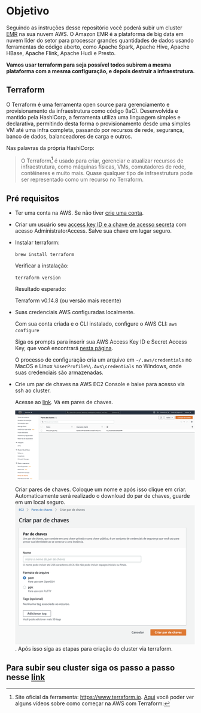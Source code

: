 # Objetivo

Seguindo as instruções desse repositório você poderá subir um cluster [EMR](https://aws.amazon.com/pt/emr/?whats-new-cards.sort-by=item.additionalFields.postDateTime&whats-new-cards.sort-order=desc) na sua nuvem AWS.  O Amazon EMR é a plataforma de big data em nuvem líder do setor para processar grandes quantidades de dados usando ferramentas de código aberto, como Apache Spark, Apache Hive, Apache HBase, Apache Flink, Apache Hudi e Presto. 

**Vamos usar terraform para seja possível todos subirem a mesma plataforma com a mesma configuração, e depois destruir a infraestrutura.**

## Terraform
O Terraform é uma ferramenta open source para gerenciamento e provisionamento da infraestrutura como código (IaC). Desenvolvida e mantido pela HashiCorp, a ferramenta utiliza uma linguagem simples e declarativa, permitindo desta forma o provisionamento desde uma simples VM até uma infra completa, passando por recursos de rede, segurança, banco de dados, balanceadores de carga e outros.

Nas palavras da própria HashiCorp:

>O Terraform[^1] é usado para criar, gerenciar e atualizar recursos de infraestrutura, como máquinas físicas, VMs, comutadores de rede, contêineres e muito mais. Quase qualquer tipo de infraestrutura pode ser representado como um recurso no Terraform. 

[^1]: Site oficial da ferramenta: https://www.terraform.io. [Aqui](https://learn.hashicorp.com/tutorials/terraform/aws-build?in=terraform/aws-get-started) você poder ver alguns vídeos sobre como começar na AWS com Terraform:

## Pré requisitos
- Ter uma conta na AWS. Se não tiver [crie uma conta](https://docs.aws.amazon.com/pt_br/polly/latest/dg/setting-up.html#setting-up-signup).

- Criar um usuário seu [access key ID e a chave de acesso secreta](https://docs.aws.amazon.com/pt_br/powershell/latest/userguide/pstools-appendix-sign-up.html) com acesso AdministratorAccess. Salve sua chave em lugar seguro.

- Instalar terraform:
    
    ```brew install terraform```
    
    Verificar a instalação:
    
    ```terraform version```
    
    Resultado esperado:
    
    Terraform v0.14.8 (ou versão mais recente)

- Suas credenciais AWS configuradas localmente.

    Com sua conta criada e o CLI instalado, configure o AWS CLI:
    ```aws configure```
    
    Siga os prompts para inserir sua AWS Access Key ID e Secret Access Key, que você encontrará [nesta página](https://console.aws.amazon.com/iam/home?#security_credential).
    
    O processo de configuração cria um arquivo em ```~/.aws/credentials``` no MacOS e Linux ```%UserProfile%\.Aws\credentials``` no Windows, onde suas credenciais são armazenadas.
    
- Crie um par de chaves na AWS EC2 Console e baixe para acesso via ssh ao cluster.
    
    Acesse ao [link](https://console.aws.amazon.com/ec2/home?region=us-east-1#KeyPairs:sort=desc:key-pair-id). Vá em pares de chaves.
    
    ![alt text](resources/criar_par_de_chaves1.png "criando um par de chaves 1")
    
    Criar pares de chaves. Coloque um nome e após isso clique em criar. Automaticamente será realizado o download do par de chaves, guarde em um local seguro.  
    ![alt text](resources/criar_par_de_chaves2.png "criando um par de chaves 2"). Após isso siga as etapas para criação do cluster via terraform.  

## Para subir seu cluster siga os passo a passo nesse [link](Etapas.md)
